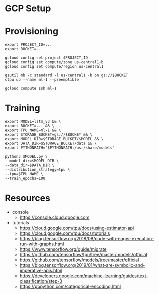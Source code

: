 GCP Setup
=========

# Provisioning 

    export PROJECT_ID=...
    export BUCKET=...

    gcloud config set project $PROJECT_ID
    gcloud config set compute/zone us-central1-b
    gcloud config set compute/region us-central1

    gsutil mb -c standard -l us-central1 -b on gs://$BUCKET
    ctpu up --name ml-1 --preemptible 

    gcloud compute ssh ml-1

# Training

    export MODEL=lstm_v3 && \
    export BUCKET=... && \
    export TPU_NAME=ml-1 && \
    export STORAGE_BUCKET=gs://$BUCKET && \
    export MODEL_DIR=$STORAGE_BUCKET/$MODEL && \
    export DATA_DIR=$STORAGE_BUCKET/data && \
    export PYTHONPATH="$PYTHONPATH:/usr/share/models"

    python3 $MODEL.py \
    --model_dir=$MODEL_DIR \
    --data_dir=$DATA_DIR \
    --distribution_strategy=tpu \
    --tpu=$TPU_NAME \
    --train_epochs=100

# Resources

- console
    - https://console.cloud.google.com
- tutorials
    - https://cloud.google.com/tpu/docs/using-estimator-api
    - https://cloud.google.com/tpu/docs/tutorials
    - https://blog.tensorflow.org/2018/08/code-with-eager-execution-run-with-graphs.html
    - https://www.tensorflow.org/guide/migrate
    - https://github.com/tensorflow/tpu/tree/master/models/official
    - https://github.com/tensorflow/models/tree/master/official
    - https://blog.tensorflow.org/2019/01/what-are-symbolic-and-imperative-apis.html
    - https://developers.google.com/machine-learning/guides/text-classification/step-3
    - https://pbpython.com/categorical-encoding.html
    
